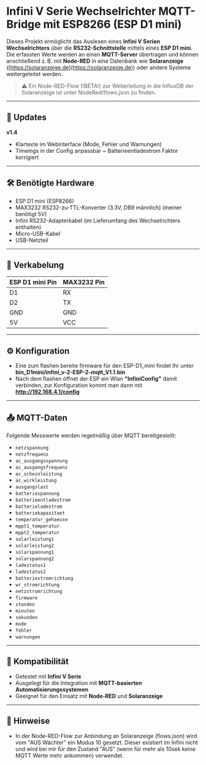 # Infini V Serie Wechselrichter MQTT-Bridge mit ESP8266 (ESP D1 mini)

Dieses Projekt ermöglicht das Auslesen eines **Infini V Serien Wechselrichters** über die **RS232-Schnittstelle** mittels eines **ESP D1 mini**. 
Die erfassten Werte werden an einen **MQTT-Server** übertragen und können anschließend z. B. mit **Node-RED** in eine Datenbank wie **Solaranzeige** ([https://solaranzeige.de](https://solaranzeige.de)) oder andere Systeme weitergeleitet werden.

> ⚠️ Ein Node-RED-Flow (!BETA!) zur Weiterleitung in die InfluxDB der Solaranzeige ist unter NodeRed/flows.json zu finden.

---
## 🚀 Updates

**v1.4**
+ Klartexte im Webinterface (Mode, Fehler und Warnungen)
+ Timeings in der Config anpassbar
~ Batterieentladestrom Faktor korrigiert

---

## 🛠️ Benötigte Hardware

- ESP D1 mini (ESP8266)
- MAX3232 RS232-zu-TTL-Konverter (3.3V, DB9 männlich)  (meiner benötigt 5V)
- Infini RS232-Adapterkabel (im Lieferumfang des Wechselrichters enthalten)
- Micro-USB-Kabel
- USB-Netzteil

---

## 🔌 Verkabelung

| ESP D1 mini Pin | MAX3232 Pin |
|------------------|--------------|
| D1               | RX           |
| D2               | TX           |
| GND              | GND          |
| 5V               | VCC          |

---

## ⚙️ Konfiguration

- Eine zum flashen bereite firmware für den ESP-D1_mini findet Ihr unter **bin_D1mini/infini_v-2-ESP-2-mqtt_V1.1.bin**
- Nach dem flashen öffnet der ESP ein Wlan **"InfiniConfig"** damit verbinden, zur Konfiguration kommt man dann mit **http://192.168.4.1/config**

---

## 📤 MQTT-Daten

Folgende Messwerte werden regelmäßig über MQTT bereitgestellt:

- `netzspannung`  
- `netzfrequenz`  
- `ac_ausgangsspannung`  
- `ac_ausgangsfrequenz`  
- `ac_scheinleistung`  
- `ac_wirkleistung`  
- `ausgangslast`  
- `batteriespannung`  
- `batterieentladestrom`  
- `batterieladestrom`  
- `batteriekapazitaet`  
- `temperatur_gehaeuse`  
- `mppt1_temperatur`  
- `mppt2_temperatur`  
- `solarleistung1`  
- `solarleistung2`  
- `solarspannung1`  
- `solarspannung2`  
- `ladestatus1`  
- `ladestatus2`  
- `batteriestromrichtung`  
- `wr_stromrichtung`  
- `netzstromrichtung`  
- `firmware`  
- `stunden`  
- `minuten`  
- `sekunden`  
- `mode`  
- `fehler`  
- `warnungen`  

---

## 🧩 Kompatibilität

- Getestet mit **Infini V Serie**
- Ausgelegt für die Integration mit **MQTT-basierten Automatisierungssystemen**
- Geeignet für den Einsatz mit **Node-RED** und **Solaranzeige**

---

## 📌 Hinweise

- In der Node-RED-Flow zur Anbindung an Solaranzeige (flows.json) wird vom "AUS Wächter" ein Modus 10 gesetzt.
  Dieser existiert im Infini nicht und wird bei mir für den Zustand "AUS" (wenn für mehr als 10sek keine MQTT Werte mehr ankommen) verwendet.
